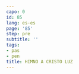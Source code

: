 ```yaml
---
capo: 0
id: 85
lang: es-es
page: '85'
step: pre
subtitle: ''
tags:
- pas
- pen
title: HIMNO A CRISTO LUZ
---
```

